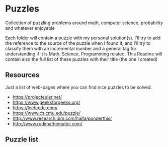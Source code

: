 # Puzzles
Collection of puzzling problems around math, computer science, probability and whatever enjoyable

Each folder will contain a puzzle with my personal solution(s). I'll try to add the reference to the source of the puzzle when I found it, and I'll try to classify them with an incremental number and a general tag for understanding if it is Math, Science, Programming related. This Readme will contain also the full list of these puzzles with their title (the one I created)

## Resources
Just a list of web-pages where you can find nice puzzles to be solved. 

* https://projecteuler.net/
* https://www.geeksforgeeks.org/
* https://leetcode.com/
* https://www.cs.cmu.edu/puzzle/
* http://www.research.ibm.com/haifa/ponderthis/
* http://www.rudimathematici.com/

## Puzzle list
